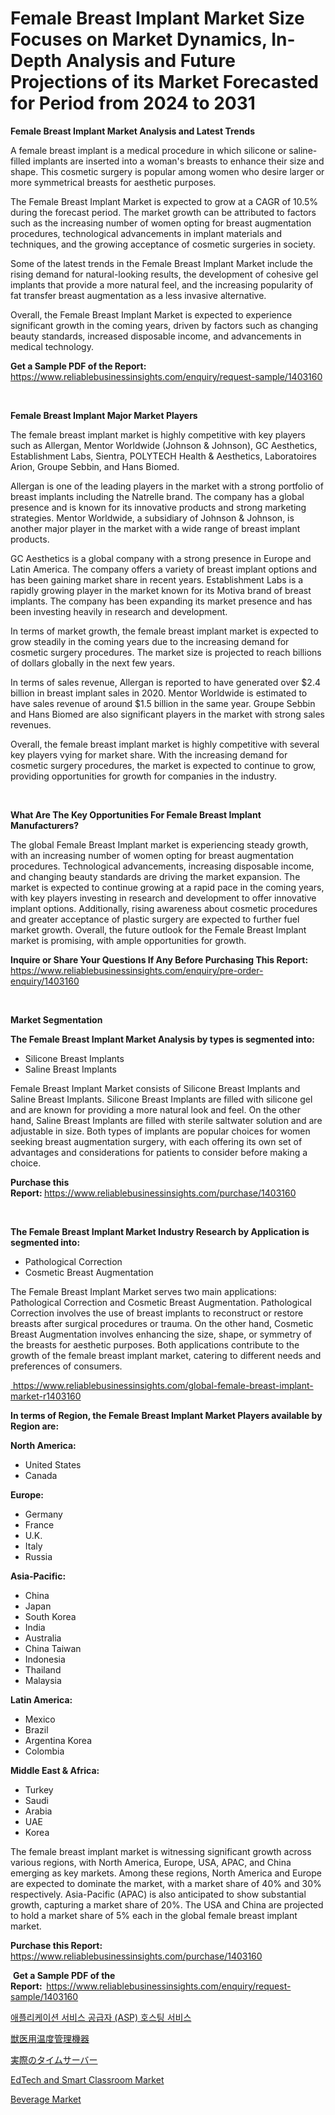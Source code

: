 <p><h1>Female Breast Implant Market Size Focuses on Market Dynamics, In-Depth Analysis and Future Projections of its Market Forecasted for Period from 2024 to 2031</h1></p><p><strong>Female Breast Implant Market Analysis and Latest Trends</strong></p>
<p><p>A female breast implant is a medical procedure in which silicone or saline-filled implants are inserted into a woman's breasts to enhance their size and shape. This cosmetic surgery is popular among women who desire larger or more symmetrical breasts for aesthetic purposes.</p><p>The Female Breast Implant Market is expected to grow at a CAGR of 10.5% during the forecast period. The market growth can be attributed to factors such as the increasing number of women opting for breast augmentation procedures, technological advancements in implant materials and techniques, and the growing acceptance of cosmetic surgeries in society.</p><p>Some of the latest trends in the Female Breast Implant Market include the rising demand for natural-looking results, the development of cohesive gel implants that provide a more natural feel, and the increasing popularity of fat transfer breast augmentation as a less invasive alternative.</p><p>Overall, the Female Breast Implant Market is expected to experience significant growth in the coming years, driven by factors such as changing beauty standards, increased disposable income, and advancements in medical technology.</p></p>
<p><strong>Get a Sample PDF of the Report:&nbsp;</strong> <a href="https://www.reliablebusinessinsights.com/enquiry/request-sample/1403160">https://www.reliablebusinessinsights.com/enquiry/request-sample/1403160</a></p>
<p>&nbsp;</p>
<p><strong>Female Breast Implant Major Market Players</strong></p>
<p><p>The female breast implant market is highly competitive with key players such as Allergan, Mentor Worldwide (Johnson & Johnson), GC Aesthetics, Establishment Labs, Sientra, POLYTECH Health & Aesthetics, Laboratoires Arion, Groupe Sebbin, and Hans Biomed. </p><p>Allergan is one of the leading players in the market with a strong portfolio of breast implants including the Natrelle brand. The company has a global presence and is known for its innovative products and strong marketing strategies. Mentor Worldwide, a subsidiary of Johnson & Johnson, is another major player in the market with a wide range of breast implant products. </p><p>GC Aesthetics is a global company with a strong presence in Europe and Latin America. The company offers a variety of breast implant options and has been gaining market share in recent years. Establishment Labs is a rapidly growing player in the market known for its Motiva brand of breast implants. The company has been expanding its market presence and has been investing heavily in research and development. </p><p>In terms of market growth, the female breast implant market is expected to grow steadily in the coming years due to the increasing demand for cosmetic surgery procedures. The market size is projected to reach billions of dollars globally in the next few years. </p><p>In terms of sales revenue, Allergan is reported to have generated over $2.4 billion in breast implant sales in 2020. Mentor Worldwide is estimated to have sales revenue of around $1.5 billion in the same year. Groupe Sebbin and Hans Biomed are also significant players in the market with strong sales revenues. </p><p>Overall, the female breast implant market is highly competitive with several key players vying for market share. With the increasing demand for cosmetic surgery procedures, the market is expected to continue to grow, providing opportunities for growth for companies in the industry.</p></p>
<p>&nbsp;</p>
<p><strong>What Are The Key Opportunities For Female Breast Implant Manufacturers?</strong></p>
<p><p>The global Female Breast Implant market is experiencing steady growth, with an increasing number of women opting for breast augmentation procedures. Technological advancements, increasing disposable income, and changing beauty standards are driving the market expansion. The market is expected to continue growing at a rapid pace in the coming years, with key players investing in research and development to offer innovative implant options. Additionally, rising awareness about cosmetic procedures and greater acceptance of plastic surgery are expected to further fuel market growth. Overall, the future outlook for the Female Breast Implant market is promising, with ample opportunities for growth.</p></p>
<p><strong>Inquire or Share Your Questions If Any Before Purchasing This Report:</strong> <a href="https://www.reliablebusinessinsights.com/enquiry/pre-order-enquiry/1403160">https://www.reliablebusinessinsights.com/enquiry/pre-order-enquiry/1403160</a></p>
<p>&nbsp;</p>
<p><strong>Market Segmentation</strong></p>
<p><strong>The Female Breast Implant Market Analysis by types is segmented into:</strong></p>
<p><ul><li>Silicone Breast Implants</li><li>Saline Breast Implants</li></ul></p>
<p><p>Female Breast Implant Market consists of Silicone Breast Implants and Saline Breast Implants. Silicone Breast Implants are filled with silicone gel and are known for providing a more natural look and feel. On the other hand, Saline Breast Implants are filled with sterile saltwater solution and are adjustable in size. Both types of implants are popular choices for women seeking breast augmentation surgery, with each offering its own set of advantages and considerations for patients to consider before making a choice.</p></p>
<p><strong>Purchase this Report:&nbsp;</strong><a href="https://www.reliablebusinessinsights.com/purchase/1403160">https://www.reliablebusinessinsights.com/purchase/1403160</a></p>
<p>&nbsp;</p>
<p><strong>The Female Breast Implant Market Industry Research by Application is segmented into:</strong></p>
<p><ul><li>Pathological Correction</li><li>Cosmetic Breast Augmentation</li></ul></p>
<p><p>The Female Breast Implant Market serves two main applications: Pathological Correction and Cosmetic Breast Augmentation. Pathological Correction involves the use of breast implants to reconstruct or restore breasts after surgical procedures or trauma. On the other hand, Cosmetic Breast Augmentation involves enhancing the size, shape, or symmetry of the breasts for aesthetic purposes. Both applications contribute to the growth of the female breast implant market, catering to different needs and preferences of consumers.</p></p>
<p><a href="https://www.reliablebusinessinsights.com/global-female-breast-implant-market-r1403160">&nbsp;https://www.reliablebusinessinsights.com/global-female-breast-implant-market-r1403160</a></p>
<p><strong>In terms of Region, the Female Breast Implant Market Players available by Region are:</strong></p>
<p>
    <p> <strong> North America: </strong>
        <ul>
            <li>United States</li>
            <li>Canada</li>
        </ul>
        </p> 
    <p> <strong> Europe: </strong>
        <ul>
            <li>Germany</li>
            <li>France</li>
            <li>U.K.</li>
            <li>Italy</li>
            <li>Russia</li>
        </ul>
        </p> 
    <p> <strong> Asia-Pacific: </strong>
        <ul>
            <li>China</li>
            <li>Japan</li>
            <li>South Korea</li>
            <li>India</li>
            <li>Australia</li>
            <li>China Taiwan</li>
            <li>Indonesia</li>
            <li>Thailand</li>
            <li>Malaysia</li>
        </ul>
        </p> 
    <p> <strong> Latin America: </strong>
        <ul>
            <li>Mexico</li>
            <li>Brazil</li>
            <li>Argentina Korea</li>
            <li>Colombia</li>
        </ul>
        </p> 
    <p> <strong> Middle East & Africa: </strong>
        <ul>
            <li>Turkey</li>
            <li>Saudi</li>
            <li>Arabia</li>
            <li>UAE</li>
            <li>Korea</li>
        </ul>
    </p>
    </p>
<p><p>The female breast implant market is witnessing significant growth across various regions, with North America, Europe, USA, APAC, and China emerging as key markets. Among these regions, North America and Europe are expected to dominate the market, with a market share of 40% and 30% respectively. Asia-Pacific (APAC) is also anticipated to show substantial growth, capturing a market share of 20%. The USA and China are projected to hold a market share of 5% each in the global female breast implant market.</p></p>
<p><strong>Purchase this Report: </strong><a href="https://www.reliablebusinessinsights.com/purchase/1403160">https://www.reliablebusinessinsights.com/purchase/1403160</a></p>
<p>&nbsp;<strong>Get a Sample PDF of the Report:&nbsp;&nbsp;</strong><a href="https://www.reliablebusinessinsights.com/enquiry/request-sample/1403160">https://www.reliablebusinessinsights.com/enquiry/request-sample/1403160</a></p>
<p><strong></strong></p>
<p><p><a href="https://github.com/tukangkrupk/Market-Research-Report-List-1/blob/main/8697019107935.md">애플리케이션 서비스 공급자 (ASP) 호스팅 서비스</a></p><p><a href="https://github.com/oqxogxyvqe90775/Market-Research-Report-List-2/blob/main/4495080114248.md">獣医用温度管理機器</a></p><p><a href="https://medium.com/@annchovey1988/%E5%AE%9F%E9%9A%9B%E3%81%AE%E6%99%82%E9%96%93%E3%82%B5%E3%83%BC%E3%83%90%E3%83%BC%E5%B8%82%E5%A0%B4-2031%E5%B9%B4%E3%81%BE%E3%81%A7%E3%81%AE%E6%88%90%E5%8A%9F%E3%81%99%E3%82%8B%E3%83%93%E3%82%B8%E3%83%8D%E3%82%B9%E6%88%A6%E7%95%A5%E3%81%AE%E9%8D%B5-ad0bd6d41663">実際のタイムサーバー</a></p><p><a href="https://github.com/brendafegmorris532/Market-Research-Report-List-1/blob/main/edtech-and-smart-classroom-market.md">EdTech and Smart Classroom Market</a></p><p><a href="https://issuu.com/reportprime-2/docs/beverage-market-size-2030.pptx">Beverage Market</a></p></p>